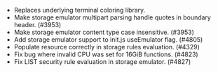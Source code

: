 - Replaces underlying terminal coloring library.
- Make storage emulator multipart parsing handle quotes in boundary header. (#3953)
- Make storage emulator content type case insensitive. (#3953)
- Add storage emulator support to init.js useEmulator flag. (#4805)
- Populate resource correctly in storage rules evaluation. (#4329)
- Fix bug where invalid CPU was set for 16GiB functions. (#4823)
- Fix LIST security rule evaluation in storage emulator. (#4827)

